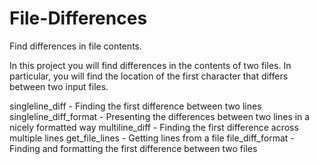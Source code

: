 # File-Differences
Find differences in file contents.

In this project you will find differences in the contents of two files. In particular, you will find the location of the first character that differs between two input files. 

singleline_diff - Finding the first difference between two lines
singleline_diff_format - Presenting the differences between two lines in a nicely formatted way
multiline_diff - Finding the first difference across multiple lines
get_file_lines - Getting lines from a file
file_diff_format - Finding and formatting the first difference between two files
